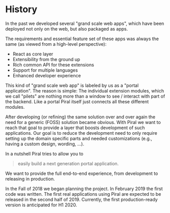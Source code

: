 # History

In the past we developed several "grand scale web apps", which have been deployed not only on the web, but also packaged as apps.

The requirements and essential feature set of these apps was always the same (as viewed from a high-level perspective):

- React as core layer
- Extensibility from the ground up
- Rich common API for these extensions
- Support for multiple languages
- Enhanced developer experience

This kind of "grand scale web app" is labeled by us as a "portal application". The reason is simple: The individual extension modules, which we call "pilets" are nothing more than a window to see / interact with part of the backend. Like a portal Piral itself just connects all these different modules.

After developing (or refining) the same solution over and over again the need for a generic (FOSS) solution became obvious. With Piral we want to reach that goal to provide a layer that boosts development of such applications. Our goal is to reduce the development need to only require setting up the domain specific parts and needed customizations (e.g., having a custom design, wording, ...).

In a nutshell Piral tries to allow you to

> easily build a next generation portal application.

We want to provide the full end-to-end experience, from development to releasing in production.

In the Fall of 2018 we began planning the project. In February 2019 the first code was written. The first real applications using Piral are expected to be released in the second half of 2019. Currently, the first production-ready version is anticipated for H1 2020.
